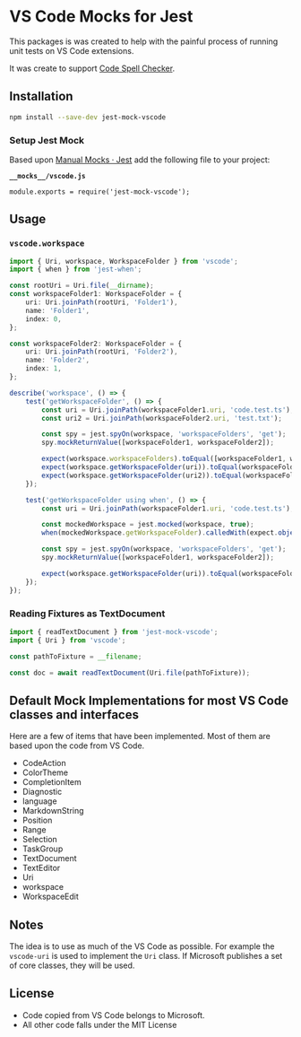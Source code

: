 # VS Code Mocks for Jest

This packages is was created to help with the painful process of running unit tests on VS Code extensions.

It was create to support [Code Spell Checker](https://marketplace.visualstudio.com/items?itemName=streetsidesoftware.code-spell-checker).

## Installation

```sh
npm install --save-dev jest-mock-vscode
```

### Setup Jest Mock

Based upon [Manual Mocks · Jest](https://jestjs.io/docs/manual-mocks) add the following file to your project:

**`__mocks__/vscode.js`**

```
module.exports = require('jest-mock-vscode');
```

## Usage

### `vscode.workspace`

```ts
import { Uri, workspace, WorkspaceFolder } from 'vscode';
import { when } from 'jest-when';

const rootUri = Uri.file(__dirname);
const workspaceFolder1: WorkspaceFolder = {
    uri: Uri.joinPath(rootUri, 'Folder1'),
    name: 'Folder1',
    index: 0,
};

const workspaceFolder2: WorkspaceFolder = {
    uri: Uri.joinPath(rootUri, 'Folder2'),
    name: 'Folder2',
    index: 1,
};

describe('workspace', () => {
    test('getWorkspaceFolder', () => {
        const uri = Uri.joinPath(workspaceFolder1.uri, 'code.test.ts');
        const uri2 = Uri.joinPath(workspaceFolder2.uri, 'test.txt');

        const spy = jest.spyOn(workspace, 'workspaceFolders', 'get');
        spy.mockReturnValue([workspaceFolder1, workspaceFolder2]);

        expect(workspace.workspaceFolders).toEqual([workspaceFolder1, workspaceFolder2]);
        expect(workspace.getWorkspaceFolder(uri)).toEqual(workspaceFolder1);
        expect(workspace.getWorkspaceFolder(uri2)).toEqual(workspaceFolder2);
    });

    test('getWorkspaceFolder using when', () => {
        const uri = Uri.joinPath(workspaceFolder1.uri, 'code.test.ts');

        const mockedWorkspace = jest.mocked(workspace, true);
        when(mockedWorkspace.getWorkspaceFolder).calledWith(expect.objectContaining(uri)).mockReturnValue(workspaceFolder2);

        const spy = jest.spyOn(workspace, 'workspaceFolders', 'get');
        spy.mockReturnValue([workspaceFolder1, workspaceFolder2]);

        expect(workspace.getWorkspaceFolder(uri)).toEqual(workspaceFolder2);
    });
});
```

### Reading Fixtures as TextDocument

```ts
import { readTextDocument } from 'jest-mock-vscode';
import { Uri } from 'vscode';

const pathToFixture = __filename;

const doc = await readTextDocument(Uri.file(pathToFixture));
```

## Default Mock Implementations for most VS Code classes and interfaces

Here are a few of items that have been implemented. Most of them are based upon the code from VS Code.

-   CodeAction
-   ColorTheme
-   CompletionItem
-   Diagnostic
-   language
-   MarkdownString
-   Position
-   Range
-   Selection
-   TaskGroup
-   TextDocument
-   TextEditor
-   Uri
-   workspace
-   WorkspaceEdit

## Notes

The idea is to use as much of the VS Code as possible. For example the `vscode-uri` is used to implement the `Uri` class. If Microsoft publishes a set of core classes, they will be used.

## License

-   Code copied from VS Code belongs to Microsoft.
-   All other code falls under the MIT License
